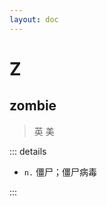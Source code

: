 ```yaml
---
layout: doc
---
```


# Z

## zombie
> 英 <Phonetic word="zombie" lang="en-GB" phonetic="/'zɒmbɪ/"/>
> 美 <Phonetic word="zombie" lang="en-US" phonetic="/'zɑmbi/"/>

::: details

- `n.` 僵尸；僵尸病毒

:::
